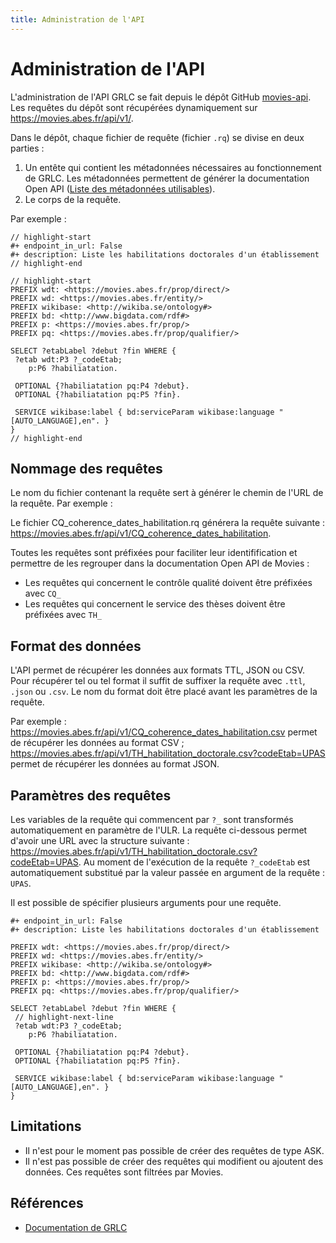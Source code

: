 ```yaml
---
title: Administration de l'API
---
```


# Administration de l'API

L'administration de l'API GRLC se fait depuis le dépôt GitHub [movies-api](https://github.com/abes-esr/movies-api). Les requêtes du dépôt sont récupérées dynamiquement sur https://movies.abes.fr/api/v1/.

Dans le dépôt, chaque fichier de requête (fichier `.rq`) se divise en deux parties :

1. Un entête qui contient les métadonnées nécessaires au fonctionnement de GRLC. Les métadonnées permettent de générer la documentation Open API ([Liste des métadonnées utilisables](https://github.com/CLARIAH/grlc#decorator-syntax)).
2. Le corps de la requête.

Par exemple : 

 ```sparql title="TH_habilitation_doctorale.rq" showLineNumbers
// highlight-start
#+ endpoint_in_url: False
#+ description: Liste les habilitations doctorales d'un établissement
// highlight-end

// highlight-start
PREFIX wdt: <https://movies.abes.fr/prop/direct/>
PREFIX wd: <https://movies.abes.fr/entity/>
PREFIX wikibase: <http://wikiba.se/ontology#>
PREFIX bd: <http://www.bigdata.com/rdf#>
PREFIX p: <https://movies.abes.fr/prop/>
PREFIX pq: <https://movies.abes.fr/prop/qualifier/>

SELECT ?etabLabel ?debut ?fin WHERE {
  ?etab wdt:P3 ?_codeEtab;
     p:P6 ?habiliatation.
  
  OPTIONAL {?habiliatation pq:P4 ?debut}.
  OPTIONAL {?habiliatation pq:P5 ?fin}.
  
  SERVICE wikibase:label { bd:serviceParam wikibase:language "[AUTO_LANGUAGE],en". }
}
// highlight-end
```

## Nommage des requêtes

Le nom du fichier contenant la requête sert à générer le chemin de l'URL de la requête. Par exemple :

Le fichier CQ_coherence_dates_habilitation.rq générera la requête suivante : https://movies.abes.fr/api/v1/CQ_coherence_dates_habilitation.

Toutes les requêtes sont préfixées pour faciliter leur identifification et permettre de les regrouper dans la documentation Open API de Movies :

* Les requêtes qui concernent le contrôle qualité doivent être préfixées avec `CQ_`
* Les requêtes qui concernent le service des thèses doivent être préfixées avec `TH_`


## Format des données

L'API permet de récupérer les données aux formats TTL, JSON ou CSV. Pour récupérer tel ou tel format il suffit de suffixer la requête avec `.ttl`, `.json` ou `.csv`. Le nom du format doit être placé avant les paramètres de la requête.

Par exemple : https://movies.abes.fr/api/v1/CQ_coherence_dates_habilitation.csv permet de récupérer les données au format CSV ; https://movies.abes.fr/api/v1/TH_habilitation_doctorale.csv?codeEtab=UPAS permet de récupérer les données au format JSON.

## Paramètres des requêtes

 Les variables de la requête qui commencent par `?_` sont transformés automatiquement en paramètre de l'ULR. La requête ci-dessous permet d'avoir une URL avec la structure suivante : https://movies.abes.fr/api/v1/TH_habilitation_doctorale.csv?codeEtab=UPAS. Au moment de l'exécution de la requête `?_codeEtab` est automatiquement substitué par la valeur passée en argument de la requête : `UPAS`.

 Il est possible de spécifier plusieurs arguments pour une requête.

 ```sparql title="TH_habilitation_doctorale.rq" showLineNumbers
#+ endpoint_in_url: False
#+ description: Liste les habilitations doctorales d'un établissement

PREFIX wdt: <https://movies.abes.fr/prop/direct/>
PREFIX wd: <https://movies.abes.fr/entity/>
PREFIX wikibase: <http://wikiba.se/ontology#>
PREFIX bd: <http://www.bigdata.com/rdf#>
PREFIX p: <https://movies.abes.fr/prop/>
PREFIX pq: <https://movies.abes.fr/prop/qualifier/>

SELECT ?etabLabel ?debut ?fin WHERE {
  // highlight-next-line
  ?etab wdt:P3 ?_codeEtab;
     p:P6 ?habiliatation.
  
  OPTIONAL {?habiliatation pq:P4 ?debut}.
  OPTIONAL {?habiliatation pq:P5 ?fin}.
  
  SERVICE wikibase:label { bd:serviceParam wikibase:language "[AUTO_LANGUAGE],en". }
}
```

## Limitations

* Il n'est pour le moment pas possible de créer des requêtes de type ASK.
* Il n'est pas possible de créer des requêtes qui modifient ou ajoutent des données. Ces requêtes sont filtrées par Movies.

## Références

* [Documentation de GRLC](https://github.com/CLARIAH/grlc)
